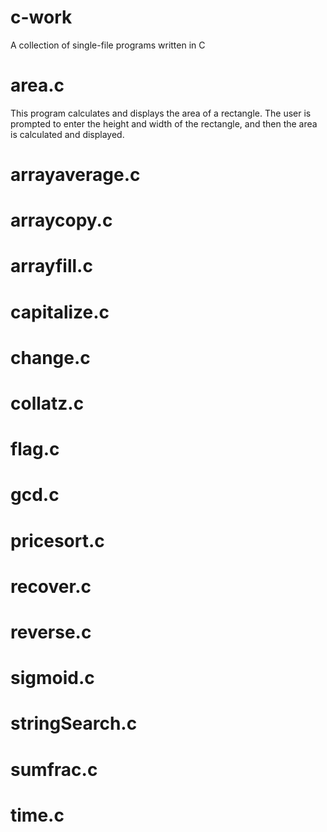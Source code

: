 # c-work
A collection of single-file programs written in C

# area.c
This program calculates and displays the area of a rectangle. The user is prompted to enter the height and width of the rectangle, and then the area is calculated and displayed.

# arrayaverage.c

# arraycopy.c

# arrayfill.c

# capitalize.c

# change.c

# collatz.c

# flag.c

# gcd.c

# pricesort.c

# recover.c

# reverse.c

# sigmoid.c

# stringSearch.c

# sumfrac.c

# time.c 
